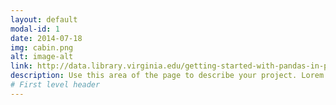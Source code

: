 ```yaml
---
layout: default
modal-id: 1
date: 2014-07-18
img: cabin.png
alt: image-alt
link: http://data.library.virginia.edu/getting-started-with-pandas-in-python/
description: Use this area of the page to describe your project. Lorem ipsum dolor sit amet, consectetur adipisicing elit. Mollitia neque assumenda ipsam nihil, molestias magnam, recusandae quos quis inventore quisquam velit asperiores, vitae? Reprehenderit soluta, eos quod consequuntur itaque. Nam. Have changes been made yet?
# First level header
---
```

